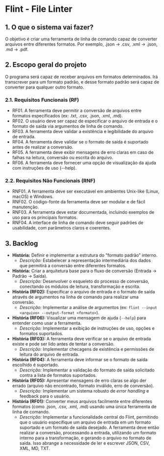 # Flint - File Linter

## 1. O que o sistema vai fazer?
O objetivo é criar uma ferramenta de linha de comando capaz de converter arquivos entre diferentes formatos. Por exemplo, .json -> .csv, .xml -> .json, .md -> .pdf.

## 2. Escopo geral do projeto
O programa será capaz de receber arquivos em formatos determinados. Irá transcrever para um formato padrão, e desse formato padrão será capaz de converter para qualquer outro formato.

### 2.1. Requisitos Funcionais (RF)
* RF01. A ferramenta deve permitir a conversão de arquivos entre formatos especificados (ex: .txt, .csv, .json, .xml, .md).
* RF02. O usuário deve ser capaz de especificar o arquivo de entrada e o formato de saída via argumentos de linha de comando.
* RF03. A ferramenta deve validar a existência e legibilidade do arquivo de entrada.
* RF04. A ferramenta deve validar se o formato de saída é suportado antes de realizar a conversão.
* RF05. A ferramenta deve exibir mensagens de erro claras em caso de falhas na leitura, conversão ou escrita do arquivo.
* RF06. A ferramenta deve fornecer uma opção de visualização da ajuda com instruções de uso (--help).

### 2.2. Requisitos Não Funcionais (RNF)

* RNF01. A ferramenta deve ser executável em ambientes Unix-like (Linux, macOS) e Windows.
* RNF02. O código-fonte da ferramenta deve ser modular e de fácil manutenção.
* RNF03. A ferramenta deve estar documentada, incluindo exemplos de uso para os principais formatos.
* RNF04. A interface de linha de comando deve seguir padrões de usabilidade, com parâmetros claros e coerentes.

## 3. Backlog 
* **História:** Definir e implementar a estrutura do "formato padrão" interno.
    * *Descrição:* Estabelecer a representação intermediária dos dados que permitirá a conversão entre diferentes formatos.
* **História:** Criar a arquitetura base para o fluxo de conversão (Entrada -> Padrão -> Saída).
    * *Descrição:* Desenvolver o esqueleto do processo de conversão, conectando os módulos de leitura, transformação e escrita.
* **História (RF02):** Especificar o arquivo de entrada e o formato de saída através de argumentos na linha de comando para realizar uma conversão.
    * *Descrição:* Implementar a análise de argumentos (ex: `flint --input <arquivo> --output-format <formato>`).
* **História (RF06):** Visualizar uma mensagem de ajuda (`--help`) para entender como usar a ferramenta.
    * *Descrição:* Implementar a exibição de instruções de uso, opções e formatos suportados.
* **História (RF03):** A ferramenta deve verificar se o arquivo de entrada existe e pode ser lido antes de tentar a conversão.
    * *Descrição:* Implementar checagens de existência e permissões de leitura do arquivo de entrada.
* **História (RF04):** A ferramenta deve informar se o formato de saída escolhido é suportado.
    * *Descrição:* Implementar a validação do formato de saída solicitado contra a lista de formatos suportados.
* **História (RF05):** Apresentar mensagens de erro claras se algo der errado (arquivo não encontrado, formato inválido, erro de conversão).
    * *Descrição:* Implementar um sistema robusto de *error handling* e feedback para o usuário.
* **História (RF01):** Converter meus arquivos facilmente entre diferentes formatos (como .json, .csv, .xml, .md) usando uma única ferramenta de linha de comando.
    * *Descrição:* Implementar a funcionalidade central do Flint, permitindo que o usuário especifique um arquivo de entrada em um formato suportado e um formato de saída desejado. A ferramenta deve então realizar a conversão, processando a entrada, utilizando um formato interno para a transformação, e gerando o arquivo no formato de saída. Isso abrange a necessidade de ler e escrever JSON, CSV, XML, MD, TXT.
